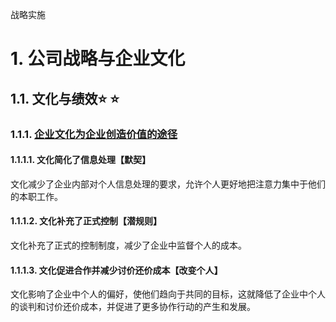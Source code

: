 战略实施

# 1. 公司战略与企业文化

## 1.1. 文化与绩效:star: :star: 

### 1.1.1. [企业文化为企业创造价值的途径](../../../../CPA6in1/CPA6in1/6战略/战略实施.战略与企业文化.企业文化创造价值的途径.md)

#### 1.1.1.1. 文化简化了信息处理【默契】

文化减少了企业内部对个人信息处理的要求，允许个人更好地把注意力集中于他们的本职工作。

#### 1.1.1.2. 文化补充了正式控制【潜规则】

文化补充了正式的控制制度，减少了企业中监督个人的成本。

#### 1.1.1.3. 文化促进合作并减少讨价还价成本【改变个人】

文化影响了企业中个人的偏好，使他们趋向于共同的目标，这就降低了企业中个人的谈判和讨价还价成本，并促进了更多协作行动的产生和发展。
